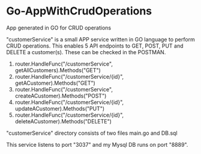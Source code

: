 # Go-AppWithCrudOperations
App generated in GO for CRUD operations

"customerService" is a small APP service written in GO language to perform CRUD operations. This enables 5 API endpoints to GET, POST, PUT and DELETE a customer(s). These can be checked in the POSTMAN.

1. router.HandleFunc("/customerService", getAllCustomers).Methods("GET")
2. router.HandleFunc("/customerService/{id}", getACustomer).Methods("GET")
3. router.HandleFunc("/customerService", createACustomer).Methods("POST")
4. router.HandleFunc("/customerService/{id}", updateACustomer).Methods("PUT")
5. router.HandleFunc("/customerService/{id}", deleteACustomer).Methods("DELETE")

  
"customerService" directory consists of two files main.go and DB.sql

This service listens to port "3037" and my Mysql DB runs on port "8889".
